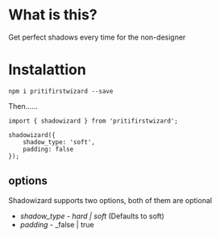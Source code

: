 # What is this?
Get perfect shadows every time for the non-designer

# Instalattion

`npm i pritifirstwizard --save`


Then......
```
import { shadowizard } from 'pritifirstwizard';

shadowizard({
    shadow_type: 'soft',
    padding: false
});
```

## options

Shadowizard supports two options, both of them are optional

* *shadow_type* - _hard | soft_ (Defaults to soft)
* *padding* -  _false | true


